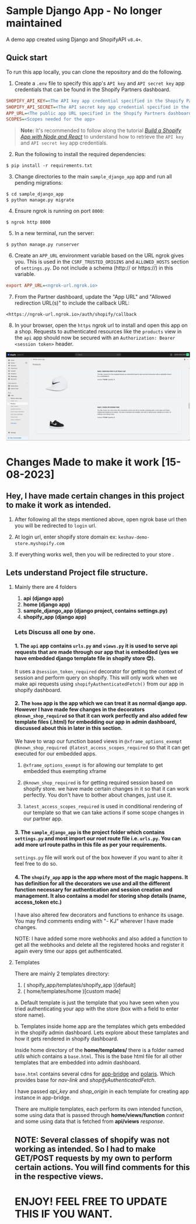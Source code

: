 # Sample Django App - No longer maintained

A demo app created using Django and ShopifyAPI `v8.4+`.

## Quick start

To run this app locally, you can clone the repository and do the following.

1. Create a `.env` file to specify this app's `API key` and `API secret key` app credentials that can be found in the Shopify Partners dashboard.

```ini
SHOPIFY_API_KEY=<The API key app credential specified in the Shopify Partners dashboard>
SHOPIFY_API_SECRET=<The API secret key app credential specified in the Shopify Partners dashboard>
APP_URL=<The public app URL specified in the Shopify Partners dashboard>
SCOPES=<Scopes needed for the app>
```

> **Note:** It's recommended to follow along the tutorial _[Build a Shopify App with Node and React](https://shopify.dev/apps/getting-started/create#get-a-shopify-api-key)_ to understand how to retrieve the `API key` and `API secret key` app credentials.

2. Run the following to install the required dependencies:

```console
$ pip install -r requirements.txt
```

3. Change directories to the main `sample_django_app` app and run all pending migrations:

```console
$ cd sample_django_app
$ python manage.py migrate
```

4. Ensure ngrok is running on port `8000`:

```console
$ ngrok http 8000
```

5. In a new terminal, run the server:

```console
$ python manage.py runserver
```

6. Create an `APP_URL` environment variable based on the URL ngrok gives you. This is used in the `CSRF_TRUSTED_ORIGINS` and `ALLOWED_HOSTS` section of `settings.py`. Do not include a schema (http:// or https://) in this variable.

```ini
export APP_URL=<ngrok-url.ngrok.io>
```

7. From the Partner dashboard, update the "App URL" and "Allowed redirection URL(s)" to include the callback URL:

```
<https://ngrok-url.ngrok.io>/auth/shopify/callback
```

8. In your browser, open the `https` ngrok url to install and open this app on a shop. Requests to authenticated resources like the `products` view in the `api` app should now be secured with an `Authorization: Bearer <session token>` header.

![](docs/images/app.png)


# Changes Made to make it work [15-08-2023]

## Hey, I have made certain changes in this project to make it work as intended.

1. After following all the steps mentioned above, open ngrok base url then you will be redirected to `login` url.

2. At login url, enter shopify store domain ex: `keshav-demo-store.myshopify.com`

3. If everything works well, then you will be redirected to your store .

## Lets understand Project file structure.

1.  Mainly there are 4 folders
    1. **api (django app)**
    2. **home (django app)**
    3. **sample_django_app (django project, contains settings.py)**
    4. **shopify_app (django app)**

    ### Lets Discuss all one by one.

    #### 1. The `api` app contains `urls.py` and `views.py` it is used to serve api requests that are made through our app that is embedded (yes we have embedded django template file in shopify store 😊).

    It uses a `@session_token_required` decorator for getting the context of session and perform query on shopify. This will only work when we make api requests using `shopifyAuthenticatedFetch()` from our app in shopify dashboard.

    #### 2. The `home` app is the app which we can treat it as normal django app. However I have made few changes in the decorators `@known_shop_required` so that it can work perfectly and also added few template files (.html) for embedding our app in admin dashboard, discussed about this in later in this section.

    We have to wrap our function based views in `@xframe_options_exempt @known_shop_required @latest_access_scopes_required` so that it can get executed for our embedded apps.
    
    1. `@xframe_options_exempt` is for allowing our template to get embedded thus exempting xframe

    2. `@known_shop_required` is for getting required session based on shopify store. we have made certain changes in it so that it can work perfectly. You don't have to bother about changes, just use it.

    3. `latest_access_scopes_required` is used in conditional rendering of our template so that we can take actions if some scope changes in our partner app.

    #### 3. The `sample_django_app` is the project folder which contains `settings.py` and most import our root route file i.e. `urls.py`. You can add more url route paths in this file as per your requirements.

    `settings.py` file will work out of the box however if you want to alter it feel free to do so.

    #### 4. The `shopify_app` app is the app where most of the magic happens. It has definition for all the decorators we use and all the different function necessary for authentication and session creation and management. It also contains a model for storing shop details (name, access_token etc.)
    
    I have also altered few decorators and functions to enhance its usage. You may find comments ending with "- KJ" wherever I have made changes.

    NOTE: I have added some more webhooks and also added a function to get all the webhooks and delete all the registered hooks and register it again every time our apps get authenticated.

2. Templates

    There are mainly 2 templates directory:
    1. ( shopify_app/templates/shopify_app )[default]
    2. ( home/templates/home )[custom made]
    
    a. Default template is just the template that you have seen when you tried authenticating your app with the store (box with a field to enter store name).
    
    b. Templates inside home app are the templates which gets embedded in the shopify admin dashboard.
    Lets explore about these tamplates and how it gets rendered in shopify dashboard.

    Inside home directory of the **home/templates/** there is a folder named *utils* which contains a `base.html`. This is the base html file for all other templates that are embedded into admin dashboard.

    `base.html` contains several cdns for [app-bridge](https://shopify.dev/docs/api/app-bridge) and [polaris](https://polaris.shopify.com/). Which provides base for *nav-link* and *shopifyAuthenticatedFetch*.

    I have passed *api_key* and *shop_origin* in each template for creating app instance in app-bridge.

    There are multiple templates, each perform its own intended function, some using data that is passed through **home/views/function** *context* and some using data that is fetched from **api/views** *response*.

    ## NOTE: Several classes of shopify was not working as intended. So I had to make GET/POST requests by my own to perform certain actions. You will find comments for this in the respective views.

    # ENJOY! FEEL FREE TO UPDATE THIS IF YOU WANT.
